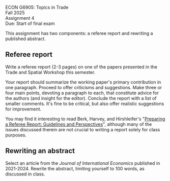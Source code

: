 ECON G6905: Topics in Trade\
Fall 2025\
Assignment 4\
Due: Start of final exam

This assignment has two components: a referee report and rewriting a published abstract.

## Referee report

Write a referee report (2-3 pages) on one of the papers presented in the Trade and Spatial Workshop this semester.

Your report should summarize the working paper's primary contribution in one paragraph.
Proceed to offer criticisms and suggestions.
Make three or four main points, devoting a paragraph to each, that constitute advice for the authors (and insight for the editor).
Conclude the report with a list of smaller comments.
It's fine to be critical, but also offer realistic suggestions for improvement.

You may find it interesting to read Berk, Harvey, and Hirshleifer's "[Preparing a Referee Report: Guidelines and Perspectives](https://papers.ssrn.com/sol3/papers.cfm?abstract_id=2547191)",
although many of the issues discussed therein are not crucial to writing a report solely for class purposes.

## Rewriting an abstract

Select an article from the *Journal of International Economics* published in 2021-2024.
Rewrite the abstract, limiting yourself to 100 words, as discussed in class.
<!-- Class discussion per https://courseworks2.columbia.edu/courses/214874/discussion_topics/1350514 -->
